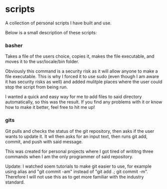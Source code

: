 # scripts
A collection of personal scripts I have built and use.

Below is a small description of these scripts:

### basher
Takes a file of the users choice, copies it, makes the file executable, and moves it to the usr/locale/bin folder.

Obviously this command is a security risk as it will allow anyone to make a file executable. This is why I forced it to use sudo (even though I am aware it has security risks as well) and added mulitple places where the user could stop the script from being run. 

I wanted a quick and easy way for me to add files to said directory automatically, so this was the result. If you find any problems with it or know how to make it better, feel free to hit me up!

### gits
Git pulls and checks the status of the git repository, then asks if the user wants to update it. It wll then asks for an input text, then runs git add, commit, and push with said message. 

This was created for personal projects where I got tired of writitng three commands when I am the only programmer of said repository.

Update: I watched soem tutorials to make git easier to use, for example using alias and "git commit -am" instead of "git add .; git commit -m". Therefore I will not use this as to get more familiar with the industry standard.
